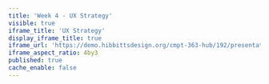 ```yaml
---
title: 'Week 4 - UX Strategy'
visible: true
iframe_title: 'UX Strategy'
display_iframe_title: true
iframe_url: 'https://demo.hibbittsdesign.org/cmpt-363-hub/192/presentations/placeholder-slide'
iframe_aspect_ratio: 4by3
published: true
cache_enable: false
---
```

